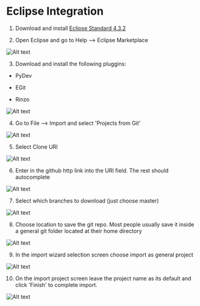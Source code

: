 Eclipse Integration
==============

1. Download and install [Eclipse Standard 4.3.2](https://www.eclipse.org/downloads/index-developer.php?release=kepler "Eclipse Download")

2. Open Eclipse and go to Help --> Eclipse Marketplace 

![Alt text][Open_Marketplace]

3. Download and install the following pluggins:

- PyDev

- EGit

- Rinzo

![Alt text][Marketplace_Installed_Programs]

4. Go to File --> Import and select 'Projects from Git'

![Alt text][import_screen]


5. Select Clone URI

![Alt text][clone_screen]

6. Enter in the github http link into the URI field.  The rest should autocomplete

![Alt text][uri_screen]

7. Select which branches to download (just choose master)

![Alt text][branch_select]

8. Choose location to save the git repo.  Most people usually save it inside a general git folder located at their home directory

![Alt text][save_location]

9. In the import wizard selection screen choose import as general project

![Alt text][import_wizard_selection]

10. On the import project screen leave the project name as its default and click 'Finish' to complete import. 

![Alt text][project_naming]

[Open_Marketplace]: /Eclipse_Integration_Screen_Captures/Eclipse_Marketplace.png

[Marketplace_Installed_Programs]: /Eclipse_Integration_Screen_Captures/eclipse_marketplace_install_programs.png

[import_screen]: /Eclipse_Integration_Screen_Captures/Import_screen.png

[clone_screen]: /Eclipse_Integration_Screen_Captures/clone_screen.png

[uri_screen]: /Eclipse_Integration_Screen_Captures/uri_host_screen.png

[branch_select]: /Eclipse_Integration_Screen_Captures/branch_selection.png

[save_location]: /Eclipse_Integration_Screen_Captures/git_save_location.png

[project_naming]: /Eclipse_Integration_Screen_Captures/final_naming_of_project.png

[import_wizard_selection]: /Eclipse_Integration_Screen_Captures/import_selection.png